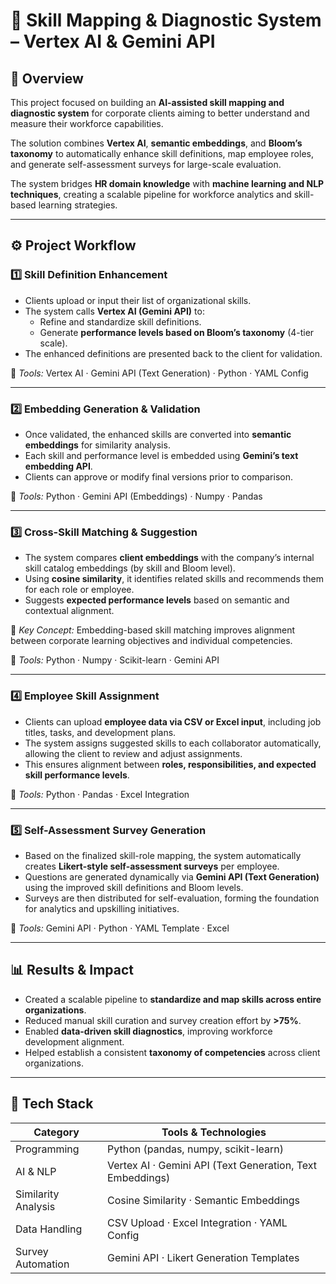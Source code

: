 # 🧠 Skill Mapping & Diagnostic System – Vertex AI & Gemini API

## 🎯 Overview  

This project focused on building an **AI-assisted skill mapping and diagnostic system** for corporate clients aiming to better understand and measure their workforce capabilities.  

The solution combines **Vertex AI**, **semantic embeddings**, and **Bloom’s taxonomy** to automatically enhance skill definitions, map employee roles, and generate self-assessment surveys for large-scale evaluation.  

The system bridges **HR domain knowledge** with **machine learning and NLP techniques**, creating a scalable pipeline for workforce analytics and skill-based learning strategies.  

---

## ⚙️ Project Workflow  

### **1️⃣ Skill Definition Enhancement**
- Clients upload or input their list of organizational skills.  
- The system calls **Vertex AI (Gemini API)** to:
  - Refine and standardize skill definitions.  
  - Generate **performance levels based on Bloom’s taxonomy** (4-tier scale).  
- The enhanced definitions are presented back to the client for validation.  

🧰 *Tools:* Vertex AI · Gemini API (Text Generation) · Python · YAML Config  

---

### **2️⃣ Embedding Generation & Validation**
- Once validated, the enhanced skills are converted into **semantic embeddings** for similarity analysis.  
- Each skill and performance level is embedded using **Gemini’s text embedding API**.  
- Clients can approve or modify final versions prior to comparison.  

🧰 *Tools:* Python · Gemini API (Embeddings) · Numpy · Pandas  

---

### **3️⃣ Cross-Skill Matching & Suggestion**
- The system compares **client embeddings** with the company’s internal skill catalog embeddings (by skill and Bloom level).  
- Using **cosine similarity**, it identifies related skills and recommends them for each role or employee.  
- Suggests **expected performance levels** based on semantic and contextual alignment.  

🧠 *Key Concept:* Embedding-based skill matching improves alignment between corporate learning objectives and individual competencies.  

🧰 *Tools:* Python · Numpy · Scikit-learn · Gemini API  

---

### **4️⃣ Employee Skill Assignment**
- Clients can upload **employee data via CSV or Excel input**, including job titles, tasks, and development plans.  
- The system assigns suggested skills to each collaborator automatically, allowing the client to review and adjust assignments.  
- This ensures alignment between **roles, responsibilities, and expected skill performance levels**.  

🧰 *Tools:* Python · Pandas · Excel Integration  

---

### **5️⃣ Self-Assessment Survey Generation**
- Based on the finalized skill-role mapping, the system automatically creates **Likert-style self-assessment surveys** per employee.  
- Questions are generated dynamically via **Gemini API (Text Generation)** using the improved skill definitions and Bloom levels.  
- Surveys are then distributed for self-evaluation, forming the foundation for analytics and upskilling initiatives.  

🧰 *Tools:* Gemini API · Python · YAML Template · Excel  

---

## 📊 Results & Impact  

- Created a scalable pipeline to **standardize and map skills across entire organizations**.  
- Reduced manual skill curation and survey creation effort by **>75%**.  
- Enabled **data-driven skill diagnostics**, improving workforce development alignment.  
- Helped establish a consistent **taxonomy of competencies** across client organizations.  

---

## 🧰 Tech Stack  

| Category | Tools & Technologies |
|-----------|---------------------|
| Programming | Python (pandas, numpy, scikit-learn) |
| AI & NLP | Vertex AI · Gemini API (Text Generation, Text Embeddings) |
| Similarity Analysis | Cosine Similarity · Semantic Embeddings |
| Data Handling | CSV Upload · Excel Integration · YAML Config |
| Survey Automation | Gemini API · Likert Generation Templates |
